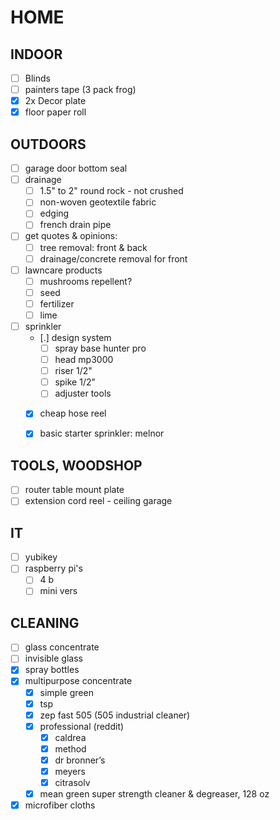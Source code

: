 # HOME

## INDOOR
- [ ] Blinds
- [ ] painters tape (3 pack frog)
- [X] 2x Decor plate
- [X] floor paper roll

## OUTDOORS
- [ ] garage door bottom seal
- [ ] drainage
  - [ ] 1.5" to 2" round rock - not crushed
  - [ ] non-woven geotextile fabric
  - [ ] edging
  - [ ] french drain pipe
- [ ] get quotes & opinions:
  - [ ] tree removal: front & back
  - [ ] drainage/concrete removal for front
- [ ] lawncare products
  - [ ] mushrooms repellent?
  - [ ] seed
  - [ ] fertilizer
  - [ ] lime
- [ ] sprinkler
  - [.] design system
    - [ ] spray base hunter pro
    - [ ] head mp3000
    - [ ] riser 1/2"
    - [ ] spike 1/2"
    - [ ] adjuster tools
  - [X] cheap hose reel
  - [X] basic starter sprinkler: melnor


## TOOLS, WOODSHOP
  - [ ] router table mount plate
  - [ ] extension cord reel - ceiling garage
 
## IT
- [ ] yubikey
- [ ] raspberry pi's
  - [ ] 4 b
  - [ ] mini vers
 
## CLEANING
- [ ] glass concentrate
- [ ] invisible glass
- [X] spray bottles
- [X] multipurpose concentrate
  - [X] simple green
  - [X] tsp
  - [X] zep fast 505 (505 industrial cleaner)
  - [X] professional (reddit)
    - [X] caldrea
    - [X] method
    - [X] dr bronner’s
    - [X] meyers
    - [X] citrasolv
  - [X] mean green super strength cleaner & degreaser, 128 oz
- [X] microfiber cloths
